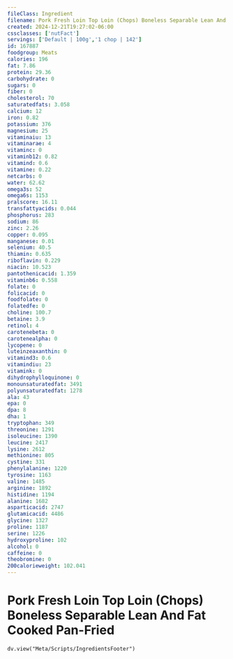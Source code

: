 ```yaml
---
fileClass: Ingredient
filename: Pork Fresh Loin Top Loin (Chops) Boneless Separable Lean And Fat Cooked Pan-Fried
created: 2024-12-21T19:27:02-06:00
cssclasses: ['nutFact']
servings: ['Default | 100g','1 chop | 142']
id: 167887
foodgroup: Meats
calories: 196
fat: 7.86
protein: 29.36
carbohydrate: 0
sugars: 0
fiber: 0
cholesterol: 70
saturatedfats: 3.058
calcium: 12
iron: 0.82
potassium: 376
magnesium: 25
vitaminaiu: 13
vitaminarae: 4
vitaminc: 0
vitaminb12: 0.82
vitamind: 0.6
vitamine: 0.22
netcarbs: 0
water: 62.62
omega3s: 52
omega6s: 1153
pralscore: 16.11
transfattyacids: 0.044
phosphorus: 283
sodium: 86
zinc: 2.26
copper: 0.095
manganese: 0.01
selenium: 40.5
thiamin: 0.635
riboflavin: 0.229
niacin: 10.523
pantothenicacid: 1.359
vitaminb6: 0.558
folate: 0
folicacid: 0
foodfolate: 0
folatedfe: 0
choline: 100.7
betaine: 3.9
retinol: 4
carotenebeta: 0
carotenealpha: 0
lycopene: 0
luteinzeaxanthin: 0
vitamind3: 0.6
vitamindiu: 23
vitamink: 0
dihydrophylloquinone: 0
monounsaturatedfat: 3491
polyunsaturatedfat: 1278
ala: 43
epa: 0
dpa: 8
dha: 1
tryptophan: 349
threonine: 1291
isoleucine: 1390
leucine: 2417
lysine: 2612
methionine: 805
cystine: 331
phenylalanine: 1220
tyrosine: 1163
valine: 1485
arginine: 1892
histidine: 1194
alanine: 1682
asparticacid: 2747
glutamicacid: 4486
glycine: 1327
proline: 1187
serine: 1226
hydroxyproline: 102
alcohol: 0
caffeine: 0
theobromine: 0
200calorieweight: 102.041
---
```


# Pork Fresh Loin Top Loin (Chops) Boneless Separable Lean And Fat Cooked Pan-Fried

```dataviewjs
dv.view("Meta/Scripts/IngredientsFooter")
```